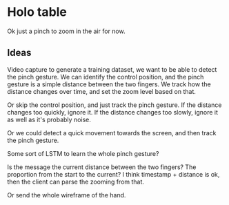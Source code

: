 # Holo table

Ok just a pinch to zoom in the air for now.

## Ideas

Video capture to generate a training dataset,
we want to be able to detect the pinch gesture.
We can identify the control position,
and the pinch gesture is a simple distance between the two fingers.
We track how the distance changes over time,
and set the zoom level based on that.

Or skip the control position, and just track the pinch gesture.
If the distance changes too quickly, ignore it.
If the distance changes too slowly, ignore it as well as it's probably noise.

Or we could detect a quick movement towards the screen,
and then track the pinch gesture.

Some sort of LSTM to learn the whole pinch gesture?

Is the message the current distance between the two fingers?
The proportion from the start to the current?
I think timestamp + distance is ok,
then the client can parse the zooming from that.

Or send the whole wireframe of the hand.
